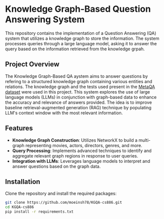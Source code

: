 # Knowledge Graph-Based Question Answering System

This repository contains the implementation of a Question Answering (QA) system that utilizes a knowledge graph to store the information. The system processes queries through a large language model, asking it to answer the query based on the information retrieved from the knowledge grpah. 

## Project Overview

The Knowledge Graph-Based QA aystem aims to answer questions by refering to a structured knowledge graph containing various entities and relations. The knowledge graph and the tests used present in the [MetaQA dataset](https://github.com/yuyuz/MetaQA) were used in this project. This system explores the use of large language models (LLMs) in conjunction with graph-based data to enhance the accuracy and relevance of answers provided. The idea is to improve baseline retrieval-augmented generation (RAG) technique by populating LLM's context window with the most relevant information. 

## Features

- **Knowledge Graph Construction**: Utilizes NetworkX to build a multi-graph representing movies, actors, directors, genres, and more.
- **Query Processing**: Implements advanced techniques to identify and aggregate relevant graph regions in response to user queries.
- **Integration with LLMs**: Leverages language models to interpret and answer questions based on the graph data.

## Installation

Clone the repository and install the required packages:

```bash
git clone https://github.com/moeinsh78/KGQA-cs886.git
cd KGQA-cs886
pip install -r requirements.txt
